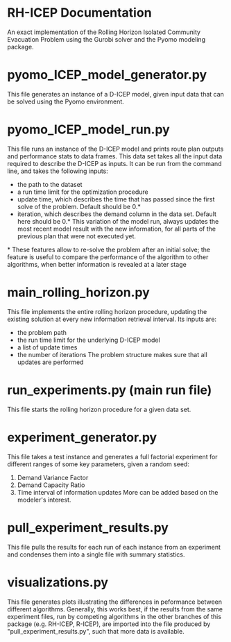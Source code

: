 # RH-ICEP Documentation
An exact implementation of the Rolling Horizon Isolated Community Evacuation Problem using the Gurobi solver and the Pyomo modeling package.

# pyomo_ICEP_model_generator.py
This file generates an instance of a D-ICEP model, given input data that can be solved using the Pyomo environment.

# pyomo_ICEP_model_run.py
This file runs an instance of the D-ICEP model and prints route plan outputs and performance stats to data frames.
This data set takes all the input data required to describe the D-ICEP as inputs. It can be run from the command line,
and takes the following inputs:
- the path to the dataset
- a run time limit for the optimization procedure
- update time, which describes the time that has passed since the first solve of the problem. Default should be 0.*
- iteration, which describes the demand column in the data set. Default here should be 0.*
This variation of the model run, always updates the most recent model result with the new information, for all parts of the previous plan that were not executed yet. 

\* These features allow to re-solve the problem after an initial solve; the feature is useful to compare the performance of the algorithm to other algorithms, when better information is revealed at a later stage

# main_rolling_horizon.py
This file implements the entire rolling horizon procedure, updating the existing solution at every new information retrieval interval. 
Its inputs are:
- the problem path
- the run time limit for the underlying D-ICEP model
- a list of update times
- the number of iterations
The problem structure makes sure that all updates are performed

# run_experiments.py (main run file)
This file starts the rolling horizon procedure for a given data set. 

# experiment_generator.py
This file takes a test instance and generates a full factorial experiment for different ranges of some key parameters, given a random seed:
1. Demand Variance Factor
2. Demand Capacity Ratio
3. Time interval of information updates
   More can be added based on the modeler's interest.

# pull_experiment_results.py
This file pulls the results for each run of each instance from an experiment and condenses them into a single file with summary statistics.

# visualizations.py
This file generates plots illustrating the differences in peformance between different algorithms.
Generally, this works best, if the results from the same experiment files, run by competing algorithms in the other branches of this package
(e.g. RH-ICEP, R-ICEP), are imported into the file produced by "pull_experiment_results.py", such that more data is available. 


